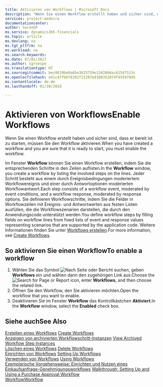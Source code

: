 ```yaml
---
title: Aktivieren von Workflows | Microsoft Docs
description: "Wenn Sie einen Workflow erstellt haben und sicher sind, dass er bereit ist zu starten, müssen Sie den Workflow aktivieren."
services: project-madeira
documentationcenter: 
author: SorenGP
ms.service: dynamics365-financials
ms.topic: article
ms.devlang: na
ms.tgt_pltfrm: na
ms.workload: na
ms.search.keywords: 
ms.date: 07/01/2017
ms.author: sgroespe
ms.translationtype: HT
ms.sourcegitcommit: bec0619be0a65e3625759e13d2866ac615d7513c
ms.openlocfilehash: e41c47fbbf8102f15207e9108352074f45597dd5
ms.contentlocale: de-de
ms.lasthandoff: 01/30/2018

---
```

# <a name="enable-workflows"></a><span data-ttu-id="44dee-103">Aktivieren von Workflows</span><span class="sxs-lookup"><span data-stu-id="44dee-103">Enable Workflows</span></span>
<span data-ttu-id="44dee-104">Wenn Sie einen Workflow erstellt haben und sicher sind, dass er bereit ist zu starten, müssen Sie den Workflow aktivieren.</span><span class="sxs-lookup"><span data-stu-id="44dee-104">When you have created a workflow and you are sure that it is ready to start, you must enable the workflow.</span></span>  

 <span data-ttu-id="44dee-105">Im Fenster **Workflow** können Sie einen Workflow erstellen, indem Sie die entsprechenden Schritte in den Zeilen auflisten.</span><span class="sxs-lookup"><span data-stu-id="44dee-105">In the **Workflow** window, you create a workflow by listing the involved steps on the lines.</span></span> <span data-ttu-id="44dee-106">Jeder Schritt besteht aus einem durch Ereignisbedingungen moderiertem Workflowereignis und einer durch Antwortoptionen moderierten Workflowantwort.</span><span class="sxs-lookup"><span data-stu-id="44dee-106">Each step consists of a workflow event, moderated by event conditions, and a workflow response, moderated by response options.</span></span> <span data-ttu-id="44dee-107">Sie definieren Workflowschritte, indem Sie die Felder in Workflowzeilen mit Ereignis- und Antwortwerten aus festen Listen ausfüllen, die die Workflowszenarien darstellen, die durch den Anwendungscode unterstützt werden.</span><span class="sxs-lookup"><span data-stu-id="44dee-107">You define workflow steps by filling fields on workflow lines from fixed lists of event and response values representing scenarios that are supported by the application code.</span></span> <span data-ttu-id="44dee-108">Weitere Informationen finden Sie unter [Workflows erstellen](across-how-to-create-workflows.md).</span><span class="sxs-lookup"><span data-stu-id="44dee-108">For more information, see [Create Workflows](across-how-to-create-workflows.md).</span></span>  

## <a name="to-enable-a-workflow"></a><span data-ttu-id="44dee-109">So aktivieren Sie einen Workflow</span><span class="sxs-lookup"><span data-stu-id="44dee-109">To enable a workflow</span></span>  
1.  <span data-ttu-id="44dee-110">Wählen Sie das Symbol ![Nach Seite oder Bericht suchen](media/ui-search/search_small.png "Symbol Nach Seite oder Bericht suchen"), geben **Workflows** ein und wählen dann den zugehörigen Link aus.</span><span class="sxs-lookup"><span data-stu-id="44dee-110">Choose the ![Search for Page or Report](media/ui-search/search_small.png "Search for Page or Report icon") icon, enter **Workflows**, and then choose the related link.</span></span>  
2.  <span data-ttu-id="44dee-111">Öffnen Sie den Workflow, den Sie aktivieren möchten.</span><span class="sxs-lookup"><span data-stu-id="44dee-111">Open the workflow that you want to enable.</span></span>  
3.  <span data-ttu-id="44dee-112">Deaktivieren Sie im Fenster **Workflow** das Kontrollkästchen **Aktiviert**.</span><span class="sxs-lookup"><span data-stu-id="44dee-112">In the **Workflow** window, select the **Enabled** check box.</span></span>  

## <a name="see-also"></a><span data-ttu-id="44dee-113">Siehe auch</span><span class="sxs-lookup"><span data-stu-id="44dee-113">See Also</span></span>  
 <span data-ttu-id="44dee-114">[Erstellen eines Workflows](across-how-to-create-workflows.md) </span><span class="sxs-lookup"><span data-stu-id="44dee-114">[Create Workflows](across-how-to-create-workflows.md) </span></span>  
 <span data-ttu-id="44dee-115">[Anzeigen von archivierten Workflowschritt-Instanzen](across-how-to-view-archived-workflow-step-instances.md) </span><span class="sxs-lookup"><span data-stu-id="44dee-115">[View Archived Workflow Step Instances](across-how-to-view-archived-workflow-step-instances.md) </span></span>  
 <span data-ttu-id="44dee-116">[Löschen eines Workflows](across-how-to-delete-workflows.md) </span><span class="sxs-lookup"><span data-stu-id="44dee-116">[Delete Workflows](across-how-to-delete-workflows.md) </span></span>  
 <span data-ttu-id="44dee-117">[Einrichten von Workflows](across-set-up-workflows.md) </span><span class="sxs-lookup"><span data-stu-id="44dee-117">[Setting Up Workflows](across-set-up-workflows.md) </span></span>  
 <span data-ttu-id="44dee-118">[Verwenden von Workflows](across-use-workflows.md) </span><span class="sxs-lookup"><span data-stu-id="44dee-118">[Using Workflows](across-use-workflows.md) </span></span>  
 <span data-ttu-id="44dee-119">[Exemplarische Vorgehensweise: Einrichten und Nutzen eines Einkaufsanfrage-Genehmigungsworkflows](walkthrough-setting-up-and-using-a-purchase-approval-workflow.md) </span><span class="sxs-lookup"><span data-stu-id="44dee-119">[Walkthrough: Setting Up and Using a Purchase Approval Workflow](walkthrough-setting-up-and-using-a-purchase-approval-workflow.md) </span></span>  
 [<span data-ttu-id="44dee-120">Workflow</span><span class="sxs-lookup"><span data-stu-id="44dee-120">Workflow</span></span>](across-workflow.md)   

